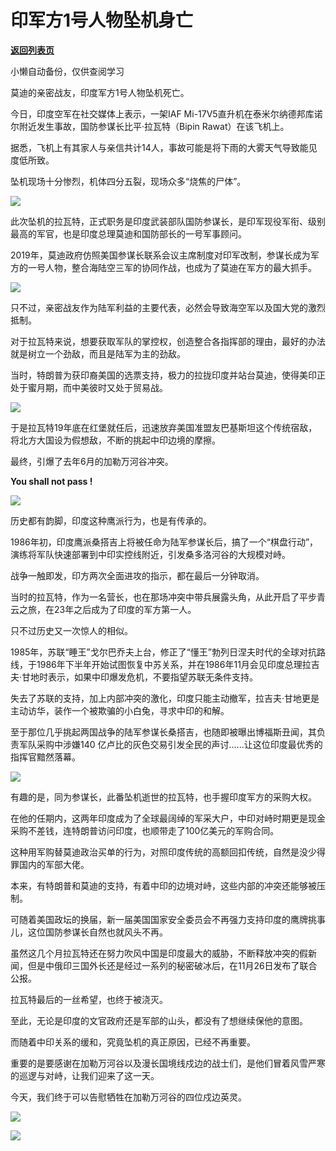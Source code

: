 # 印军方1号人物坠机身亡

[**返回列表页**](/gzh/政事堂2019)

小懒自动备份，仅供查阅学习

莫迪的亲密战友，印度军方1号人物坠机死亡。  

  

今日，印度空军在社交媒体上表示，一架IAF Mi-17V5直升机在泰米尔纳德邦库诺尔附近发生事故，国防参谋长比平·拉瓦特（Bipin
Rawat）在该飞机上。

  

据悉，飞机上有其家人与亲信共计14人，事故可能是将下雨的大雾天气导致能见度低所致。

  

坠机现场十分惨烈，机体四分五裂，现场众多“烧焦的尸体”。

  

![](https://mmbiz.qpic.cn/mmbiz_jpg/rxhS23yu8cN4dGBIHfo6rQGNQDKyIzYJrk3gLgAGdTG8uko5NYjopmcdcj5ZNzweINeNKAgp1gqgib6icSoDmnvA/640?wx_fmt=jpeg)

  

此次坠机的拉瓦特，正式职务是印度武装部队国防参谋长，是印军现役军衔、级别最高的军官，也是印度总理莫迪和国防部长的一号军事顾问。  

  

2019年，莫迪政府仿照美国参谋长联系会议主席制度对印军改制，参谋长成为军方的一号人物，整合海陆空三军的协同作战，也成为了莫迪在军方的最大抓手。

  

![](https://mmbiz.qpic.cn/mmbiz_jpg/rxhS23yu8cN4dGBIHfo6rQGNQDKyIzYJ0S1RuQqkbNAvW37d5iaajQEkQOpHhZIA0QjrLkyACkt9iaUBjpVGCU5g/640?wx_fmt=jpeg)

  

只不过，亲密战友作为陆军利益的主要代表，必然会导致海空军以及国大党的激烈抵制。  

  

对于拉瓦特来说，想要获取军队的掌控权，创造整合各指挥部的理由，最好的办法就是树立一个劲敌，而且是陆军为主的劲敌。  

  

当时，特朗普为获印裔美国的选票支持，极力的拉拢印度并站台莫迪，使得美印正处于蜜月期，而中美彼时又处于贸易战。

  

![](https://mmbiz.qpic.cn/mmbiz_png/rxhS23yu8cN4dGBIHfo6rQGNQDKyIzYJ03Yic3fK5GFVuy8QVeJoAFDFGibsp3mCkWZTicsxdOI35IvDQXcfjmIWw/640?wx_fmt=png)

  

于是拉瓦特19年底在红堡就任后，迅速放弃美国准盟友巴基斯坦这个传统宿敌，将北方大国设为假想敌，不断的挑起中印边境的摩擦。

  

最终，引爆了去年6月的加勒万河谷冲突。

  

 **You shall not pass !**

  

![](https://mmbiz.qpic.cn/mmbiz_jpg/rxhS23yu8cN4dGBIHfo6rQGNQDKyIzYJ1OIzobibzJapHRlj4CUSPjibyDuKaibAlY87IF5IuKJuht5T2ibUR4tqzQ/640?wx_fmt=jpeg)

  

历史都有韵脚，印度这种鹰派行为，也是有传承的。  

  

1986年初，印度鹰派桑搭吉上将被任命为陆军参谋长后，搞了一个“棋盘行动”，演练将军队快速部署到中印实控线附近，引发桑多洛河谷的大规模对峙。

  

战争一触即发，印方两次全面进攻的指示，都在最后一分钟取消。

  

当时的拉瓦特，作为一名营长，也在那场冲突中带兵展露头角，从此开启了平步青云之旅，在23年之后成为了印度的军方第一人。

  

只不过历史又一次惊人的相似。

  

1985年，苏联“睡王”戈尔巴乔夫上台，修正了“懂王”勃列日涅夫时代的全球对抗路线，于1986年下半年开始试图恢复中苏关系，并在1986年11月会见印度总理拉吉夫·‍甘地时表示，如果中印爆发危机，不要指望苏联无条件支持。

  

失去了苏联的支持，加上内部冲突的激化，印度只能主动撤军，拉吉夫·甘地更是主动访华，装作一个被欺骗的小白兔，寻求中印的和解。

  

至于那位几乎挑起两国战争的陆军参谋长桑搭吉，也随即被曝出博福斯丑闻，其负责军队采购中涉嫌140
亿卢比的灰色交易引发全民的声讨......让这位印度最优秀的指挥官黯然落幕。

  

![](https://mmbiz.qpic.cn/mmbiz_png/rxhS23yu8cN4dGBIHfo6rQGNQDKyIzYJuvMuZFbYvOcFUmeLOgzk8IPRS7A3zfov6j8r4ra61v5NzJiaiawnTjicA/640?wx_fmt=png)

  

有趣的是，同为参谋长，此番坠机逝世的拉瓦特，也手握印度军方的采购大权。

  

在他的任期内，这两年印度成为了全球最阔绰的军采大户，中印对峙时期更是现金采购不差钱，连特朗普访问印度，也顺带走了100亿美元的军购合同。

  

这种用军购替莫迪政治买单的行为，对照印度传统的高额回扣传统，自然是没少得罪国内的军部大佬。

  

本来，有特朗普和莫迪的支持，有着中印的边境对峙，这些内部的冲突还能够被压制。

  

可随着美国政坛的换届，新一届美国国家安全委员会不再强力支持印度的鹰牌挑事儿，这位国防参谋长自然也就风头不再。

  

虽然这几个月拉瓦特还在努力吹风中国是印度最大的威胁，不断释放冲突的假新闻，但是中俄印三国外长还是经过一系列的秘密破冰后，在11月26日发布了联合公报。

  

拉瓦特最后的一丝希望，也终于被浇灭。

  

至此，无论是印度的文官政府还是军部的山头，都没有了想继续保他的意图。

  

而随着中印关系的缓和，究竟坠机的真正原因，已经不再重要。  

  

重要的是要感谢在加勒万河谷以及漫长国境线戍边的战士们，是他们冒着风雪严寒的巡逻与对峙，让我们迎来了这一天。

  

今天，我们终于可以告慰牺牲在加勒万河谷的四位戍边英灵。  

  

![](https://mmbiz.qpic.cn/mmbiz_jpg/rxhS23yu8cN4dGBIHfo6rQGNQDKyIzYJCGs8hN4g1skblicQ8eAoTzKVeA4wd9F2Pjq2OzYOLtCSytbyJpAc6ibQ/640?wx_fmt=jpeg)

![](https://mmbiz.qpic.cn/mmbiz_jpg/rxhS23yu8cN4dGBIHfo6rQGNQDKyIzYJBGd4UvxzCTP4F4URNibjoPeXJjicPCXZGYPal3icKbYcDNZZjGbL5hCww/640?wx_fmt=jpeg)

  

